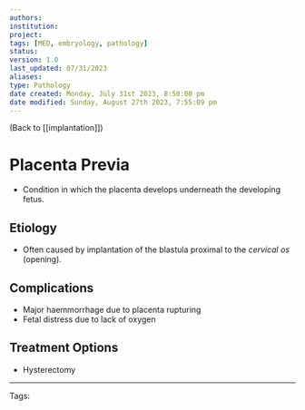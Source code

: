 ```yaml
---
authors: 
institution: 
project: 
tags: [MED, embryology, pathology]
status: 
version: 1.0
last_updated: 07/31/2023
aliases: 
type: Pathology
date created: Monday, July 31st 2023, 8:50:00 pm
date modified: Sunday, August 27th 2023, 7:55:09 pm
---
```


(Back to [[implantation]])

# Placenta Previa

- Condition in which the placenta develops underneath the developing fetus.

## Etiology
- Often caused by implantation of the blastula proximal to the _cervical os_ (opening).

## Complications
- Major haemmorrhage due to placenta rupturing
- Fetal distress due to lack of oxygen

## Treatment Options
- Hysterectomy

---
Tags: